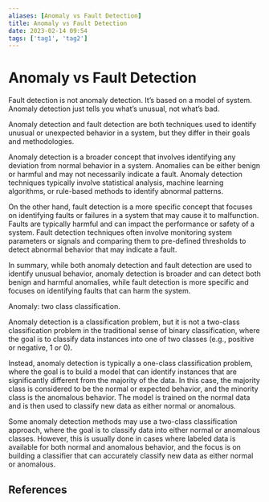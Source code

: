 ```yaml
---
aliases: [Anomaly vs Fault Detection]
title: Anomaly vs Fault Detection
date: 2023-02-14 09:54
tags: ['tag1', 'tag2']
---
```


# Anomaly vs Fault Detection

Fault detection is not anomaly detection. It’s based on a model of system. Anomaly detection just tells you what’s unusual, not what’s bad.

Anomaly detection and fault detection are both techniques used to identify unusual or unexpected behavior in a system, but they differ in their goals and methodologies.

Anomaly detection is a broader concept that involves identifying any deviation from normal behavior in a system. Anomalies can be either benign or harmful and may not necessarily indicate a fault. Anomaly detection techniques typically involve statistical analysis, machine learning algorithms, or rule-based methods to identify abnormal patterns.

On the other hand, fault detection is a more specific concept that focuses on identifying faults or failures in a system that may cause it to malfunction. Faults are typically harmful and can impact the performance or safety of a system. Fault detection techniques often involve monitoring system parameters or signals and comparing them to pre-defined thresholds to detect abnormal behavior that may indicate a fault.

In summary, while both anomaly detection and fault detection are used to identify unusual behavior, anomaly detection is broader and can detect both benign and harmful anomalies, while fault detection is more specific and focuses on identifying faults that can harm the system.

Anomaly: two class classification.

Anomaly detection is a classification problem, but it is not a two-class classification problem in the traditional sense of binary classification, where the goal is to classify data instances into one of two classes (e.g., positive or negative, 1 or 0).

Instead, anomaly detection is typically a one-class classification problem, where the goal is to build a model that can identify instances that are significantly different from the majority of the data. In this case, the majority class is considered to be the normal or expected behavior, and the minority class is the anomalous behavior. The model is trained on the normal data and is then used to classify new data as either normal or anomalous.

Some anomaly detection methods may use a two-class classification approach, where the goal is to classify data into either normal or anomalous classes. However, this is usually done in cases where labeled data is available for both normal and anomalous behavior, and the focus is on building a classifier that can accurately classify new data as either normal or anomalous.

## References
